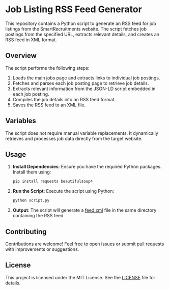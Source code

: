 # Job Listing RSS Feed Generator

This repository contains a Python script to generate an RSS feed for job listings from the SmartRecruitments website. The script fetches job postings from the specified URL, extracts relevant details, and creates an RSS feed in XML format.

## Overview

The script performs the following steps:

1. Loads the main jobs page and extracts links to individual job postings.
2. Fetches and parses each job posting page to retrieve job details.
3. Extracts relevant information from the JSON-LD script embedded in each job posting.
4. Compiles the job details into an RSS feed format.
5. Saves the RSS feed to an XML file.

## Variables

The script does not require manual variable replacements. It dynamically retrieves and processes job data directly from the target website.

## Usage

1. **Install Dependencies**: Ensure you have the required Python packages. Install them using:
    ```bash
    pip install requests beautifulsoup4
    ```

2. **Run the Script**: Execute the script using Python:
    ```bash
    python script.py
    ```

3. **Output**: The script will generate a [feed.xml](feed.xml) file in the same directory containing the RSS feed.

## Contributing

Contributions are welcome! Feel free to open issues or submit pull requests with improvements or suggestions.

## License

This project is licensed under the MIT License. See the [LICENSE](LICENSE) file for details.
